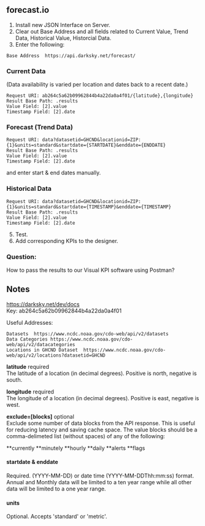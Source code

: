  ## forecast.io
 
 1. Install new JSON Interface on Server.</br>
 2. Clear out Base Address and all fields related to Current Value, Trend Data, Historical Value, Historcial Data.</br>
 4. Enter the following:</br>
 ```
 Base Address  https://api.darksky.net/forecast/
 ```
 
 ### Current Data
 (Data availability is varied per location and dates back to a recent date.)
 ```
 Request URI: ab264c5a62b09962844b4a22da0a4f01/{latitude},{longitude}
 Result Base Path: .results
 Value Field: [2].value
 Timestamp Field: [2].date
  ```
  
 ### Forecast (Trend Data)
 ```
 Request URI: data?datasetid=GHCND&locationid=ZIP:{1}&units=standard&startdate={STARTDATE}&enddate={ENDDATE}
 Result Base Path: .results
 Value Field: [2].value
 Timestamp Field: [2].date
 ```
 and enter start & end dates manually.
 
 ### Historical Data
 ```
 Request URI: data?datasetid=GHCND&locationid=ZIP:{1}&units=standard&startdate={TIMESTAMP}&enddate={TIMESTAMP}
 Result Base Path: .results
 Value Field: [2].value
 Timestamp Field: [2].date
 ```
 
 5. Test.
 6. Add corresponding KPIs to the designer.

### Question:
How to pass the results to our Visual KPI software using Postman?

## Notes
https://darksky.net/dev/docs
</br>Key:	ab264c5a62b09962844b4a22da0a4f01

 Useful Addresses:
 ```
 Datasets  https://www.ncdc.noaa.gov/cdo-web/api/v2/datasets
 Data Categories https://www.ncdc.noaa.gov/cdo-web/api/v2/datacategories
 Locations in GHCND Dataset  https://www.ncdc.noaa.gov/cdo-web/api/v2/locations?datasetid=GHCND
 ```
<b>latitude</b> required</br>
The latitude of a location (in decimal degrees). Positive is north, negative is south.

<b>longitude</b> required</br>
The longitude of a location (in decimal degrees). Positive is east, negative is west.

<b>exclude=[blocks]</b> optional</br>
Exclude some number of data blocks from the API response. This is useful for reducing latency and saving cache space. The value blocks should be a comma-delimeted list (without spaces) of any of the following:

**currently
**minutely
**hourly
**daily
**alerts
**flags


#### startdate & enddate
Required. (YYYY-MM-DD) or date time (YYYY-MM-DDThh:mm:ss) format. Annual and Monthly data will be limited to a ten year range while all other data will be limited to a one year range.

#### units
Optional. Accepts 'standard' or 'metric'.
